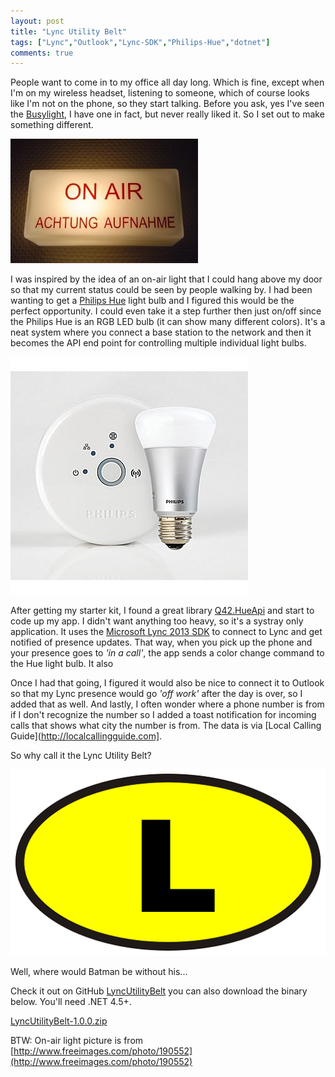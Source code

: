 ```yaml
--- 
layout: post
title: "Lync Utility Belt"
tags: ["Lync","Outlook","Lync-SDK","Philips-Hue","dotnet"]
comments: true
---
```


People want to come in to my office all day long. Which is fine, except when I'm on my wireless headset, listening to someone, which of course looks like I'm not on the phone, so they start talking.
Before you ask, yes I've seen the [Busylight](http://www.busylight.com/), I have one in fact, but never really liked it. So I set out to make something different. 

![On-air light](/assets/images/on-air-light.jpg)

I was inspired by the idea of an on-air light that I could hang above my door so that my current status could be seen by people walking by. I had been wanting to get a [Philips Hue](http://meethue.com) light bulb and I figured this would be the perfect opportunity. I could even take it a step further then just on/off since the Philips Hue is an RGB LED bulb (it can show many different colors). It's a neat system where you connect a base station to the network and then it becomes the API end point for controlling multiple individual light bulbs.

![Philips Hue light bulb](/assets/images/hue-bulb.jpg)

After getting my starter kit, I found a great library [Q42.HueApi](https://github.com/Q42/Q42.HueApi) and start to code up my app. I didn't want anything too heavy, so it's a systray only application. It uses the [Microsoft Lync 2013 SDK](http://www.microsoft.com/en-us/download/details.aspx?id=36824) to connect to Lync and get notified of presence updates. That way, when you pick up the phone and your presence goes to _'in a call'_, the app sends a color change command to the Hue light bulb. It also 

Once I had that going, I figured it would also be nice to connect it to Outlook so that my Lync presence would go _'off work'_ after the day is over, so I added that as well. And lastly, I often wonder where a phone number is from if I don't recognize the number so I added a toast notification for incoming calls that shows what city the number is from. The data is via [Local Calling Guide](http://localcallingguide.com].

So why call it the Lync Utility Belt?

![Lync Utility Belt logo](/assets/images/lyncutilitybelt-logo.png)

Well, where would Batman be without his...

Check it out on GitHub [LyncUtilityBelt](https://github.com/pvaillant/LyncUtilityBelt) you can also download the binary below. You'll need .NET 4.5+.

<a class="download" href="https://github.com/pvaillant/LyncUtilityBelt/releases/download/v1.0.0/LyncUtilityBelt-1.0.0.zip"><i class="fa fa-file-text-o"></i> LyncUtilityBelt-1.0.0.zip <i class="fa fa-download"></i></a>

BTW: On-air light picture is from [http://www.freeimages.com/photo/190552](http://www.freeimages.com/photo/190552)